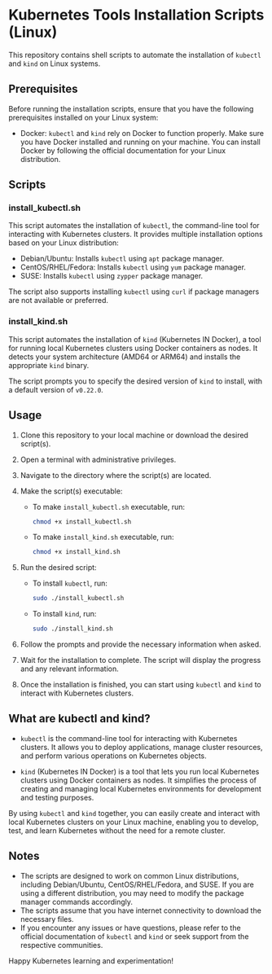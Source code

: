 # Kubernetes Tools Installation Scripts (Linux)

This repository contains shell scripts to automate the installation of `kubectl` and `kind` on Linux systems.

## Prerequisites

Before running the installation scripts, ensure that you have the following prerequisites installed on your Linux system:

- Docker: `kubectl` and `kind` rely on Docker to function properly. Make sure you have Docker installed and running on your machine. You can install Docker by following the official documentation for your Linux distribution.

## Scripts

### install_kubectl.sh

This script automates the installation of `kubectl`, the command-line tool for interacting with Kubernetes clusters. It provides multiple installation options based on your Linux distribution:

- Debian/Ubuntu: Installs `kubectl` using `apt` package manager.
- CentOS/RHEL/Fedora: Installs `kubectl` using `yum` package manager.
- SUSE: Installs `kubectl` using `zypper` package manager.

The script also supports installing `kubectl` using `curl` if package managers are not available or preferred.

### install_kind.sh

This script automates the installation of `kind` (Kubernetes IN Docker), a tool for running local Kubernetes clusters using Docker containers as nodes. It detects your system architecture (AMD64 or ARM64) and installs the appropriate `kind` binary.

The script prompts you to specify the desired version of `kind` to install, with a default version of `v0.22.0`.

## Usage

1. Clone this repository to your local machine or download the desired script(s).

2. Open a terminal with administrative privileges.

3. Navigate to the directory where the script(s) are located.

4. Make the script(s) executable:
   - To make `install_kubectl.sh` executable, run:

     ```bash
     chmod +x install_kubectl.sh
     ```

   - To make `install_kind.sh` executable, run:

     ```bash
     chmod +x install_kind.sh
     ```

5. Run the desired script:
   - To install `kubectl`, run:

     ```bash
     sudo ./install_kubectl.sh
     ```

   - To install `kind`, run:

     ```bash
     sudo ./install_kind.sh
     ```

6. Follow the prompts and provide the necessary information when asked.

7. Wait for the installation to complete. The script will display the progress and any relevant information.

8. Once the installation is finished, you can start using `kubectl` and `kind` to interact with Kubernetes clusters.

## What are kubectl and kind?

- `kubectl` is the command-line tool for interacting with Kubernetes clusters. It allows you to deploy applications, manage cluster resources, and perform various operations on Kubernetes objects.

- `kind` (Kubernetes IN Docker) is a tool that lets you run local Kubernetes clusters using Docker containers as nodes. It simplifies the process of creating and managing local Kubernetes environments for development and testing purposes.

By using `kubectl` and `kind` together, you can easily create and interact with local Kubernetes clusters on your Linux machine, enabling you to develop, test, and learn Kubernetes without the need for a remote cluster.

## Notes

- The scripts are designed to work on common Linux distributions, including Debian/Ubuntu, CentOS/RHEL/Fedora, and SUSE. If you are using a different distribution, you may need to modify the package manager commands accordingly.
- The scripts assume that you have internet connectivity to download the necessary files.
- If you encounter any issues or have questions, please refer to the official documentation of `kubectl` and `kind` or seek support from the respective communities.

Happy Kubernetes learning and experimentation!

